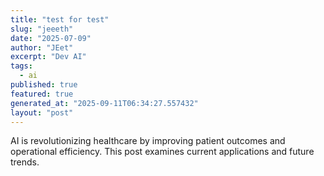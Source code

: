 ```yaml
---
title: "test for test"
slug: "jeeeth"
date: "2025-07-09"
author: "JEet"
excerpt: "Dev AI"
tags:
  - ai
published: true
featured: true
generated_at: "2025-09-11T06:34:27.557432"
layout: "post"
---
```


AI is revolutionizing healthcare by improving patient outcomes and operational efficiency. This post examines current applications and future trends.